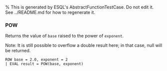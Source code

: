 % This is generated by ESQL's AbstractFunctionTestCase. Do not edit it. See ../README.md for how to regenerate it.

### POW
Returns the value of `base` raised to the power of `exponent`.

Note: It is still possible to overflow a double result here; in that case, null will be returned.
```esql
ROW base = 2.0, exponent = 2
| EVAL result = POW(base, exponent)
```

